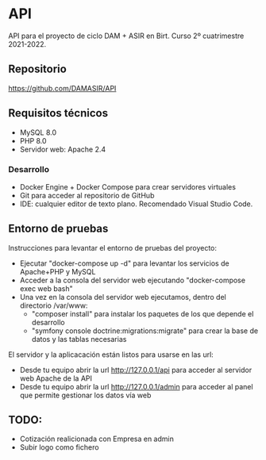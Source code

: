 # API

API para el proyecto de ciclo DAM + ASIR en Birt.
Curso 2º cuatrimestre 2021-2022.

## Repositorio

<https://github.com/DAMASIR/API>

## Requisitos técnicos

* MySQL 8.0
* PHP 8.0
* Servidor web: Apache 2.4

### Desarrollo

* Docker Engine + Docker Compose para crear servidores virtuales
* Git para acceder al repositorio de GitHub
* IDE: cualquier editor de texto plano. Recomendado Visual Studio Code.

## Entorno de pruebas

Instrucciones para levantar el entorno de pruebas del proyecto:

* Ejecutar "docker-compose up -d" para levantar los servicios de Apache+PHP y MySQL
* Acceder a la consola del servidor web ejecutando "docker-compose exec web bash"
* Una vez en la consola del servidor web ejecutamos, dentro del directorio /var/www:
  * "composer install" para instalar los paquetes de los que depende el desarrollo
  * "symfony console doctrine:migrations:migrate" para crear la base de datos y las tablas necesarias

El servidor y la aplicacación están listos para usarse en las url:

* Desde tu equipo abrir la url <http://127.0.0.1/api> para acceder al servidor web Apache de la API
* Desde tu equipo abrir la url <http://127.0.0.1/admin> para acceder al panel que permite gestionar los datos vía web

## TODO:

* Cotización realicionada con Empresa en admin
* Subir logo como fichero

